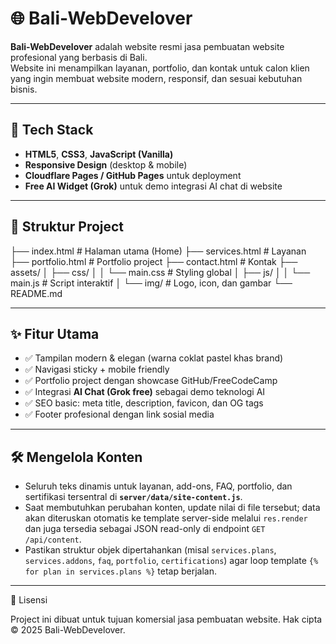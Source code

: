 # 🌐 Bali-WebDevelover

**Bali-WebDevelover** adalah website resmi jasa pembuatan website profesional yang berbasis di Bali.  
Website ini menampilkan layanan, portfolio, dan kontak untuk calon klien yang ingin membuat website modern, responsif, dan sesuai kebutuhan bisnis.

---

## 🚀 Tech Stack
- **HTML5**, **CSS3**, **JavaScript (Vanilla)**
- **Responsive Design** (desktop & mobile)
- **Cloudflare Pages / GitHub Pages** untuk deployment
- **Free AI Widget (Grok)** untuk demo integrasi AI chat di website

---

## 📂 Struktur Project
├── index.html # Halaman utama (Home)
├── services.html # Layanan
├── portfolio.html # Portfolio project
├── contact.html # Kontak
├── assets/
│ ├── css/
│ │ └── main.css # Styling global
│ ├── js/
│ │ └── main.js # Script interaktif
│ └── img/ # Logo, icon, dan gambar
└── README.md

---

## ✨ Fitur Utama
- ✅ Tampilan modern & elegan (warna coklat pastel khas brand)
- ✅ Navigasi sticky + mobile friendly
- ✅ Portfolio project dengan showcase GitHub/FreeCodeCamp
- ✅ Integrasi **AI Chat (Grok free)** sebagai demo teknologi AI
- ✅ SEO basic: meta title, description, favicon, dan OG tags
- ✅ Footer profesional dengan link sosial media

---

## 🛠️ Mengelola Konten

- Seluruh teks dinamis untuk layanan, add-ons, FAQ, portfolio, dan sertifikasi tersentral di **`server/data/site-content.js`**.
- Saat membutuhkan perubahan konten, update nilai di file tersebut; data akan diteruskan otomatis ke template server-side melalui `res.render` dan juga tersedia sebagai JSON read-only di endpoint `GET /api/content`.
- Pastikan struktur objek dipertahankan (misal `services.plans`, `services.addons`, `faq`, `portfolio`, `certifications`) agar loop template `{% for plan in services.plans %}` tetap berjalan.

---

📝 Lisensi

Project ini dibuat untuk tujuan komersial jasa pembuatan website.
Hak cipta © 2025 Bali-WebDevelover.
